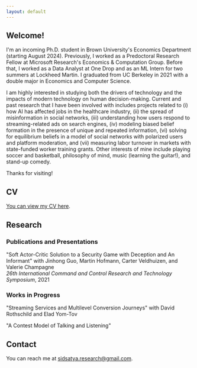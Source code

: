 ```yaml
---
layout: default
---
```

## Welcome!
I'm an incoming Ph.D. student in Brown University's Economics Department (starting August 2024). Previously, I worked as a Predoctoral Research Fellow at Microsoft Research's Economics & Computation Group. Before that, I worked as a Data Analyst at One Drop and as an ML Intern for two summers at Lockheed Martin. I graduated from UC Berkeley in 2021 with a double major in Economics and Computer Science. 

I am highly interested in studying both the drivers of technology and the impacts of modern technology on human decision-making. Current and past research that I have been involved with includes projects related to (i) how AI has affected jobs in the healthcare industry, (ii) the spread of misinformation in social networks, (iii) understanding how users respond to streaming-related ads on search engines, (iv) modeling biased belief formation in the presence of unique and repeated information, (vi) solving for equilibrium beliefs in a model of social networks with polarized users and platform moderation, and (vii) measuring labor turnover in markets with state-funded worker training grants. Other interests of mine include playing soccer and basketball, philosophy of mind, music (learning the guitar!), and stand-up comedy.

Thanks for visiting!

## CV
[You can view my CV here](./assets/curriculum_vitae.pdf).

## Research

### Publications and Presentations
"Soft Actor-Critic Solution to a Security Game with Deception and An Informant" with Jinhong Guo, Martin Hofmann, Carter Veldhuizen, and Valerie Champagne\
_26th International Command and Control Research and Technology Symposium_, 2021

### Works in Progress
"Streaming Services and Multilevel Conversion Journeys" with David Rothschild and Elad Yom-Tov

<!--- "The Role of Memory in Beliefs Formation" with Markus M. Mobius, Lukas Bolte, Tanya S. Rosenblatt, and Pierre Luc-Vautrey -->

"A Contest Model of Talking and Listening"

## Contact
You can reach me at [sidsatya.research@gmail.com](sidsatya.research@gmail.com).

